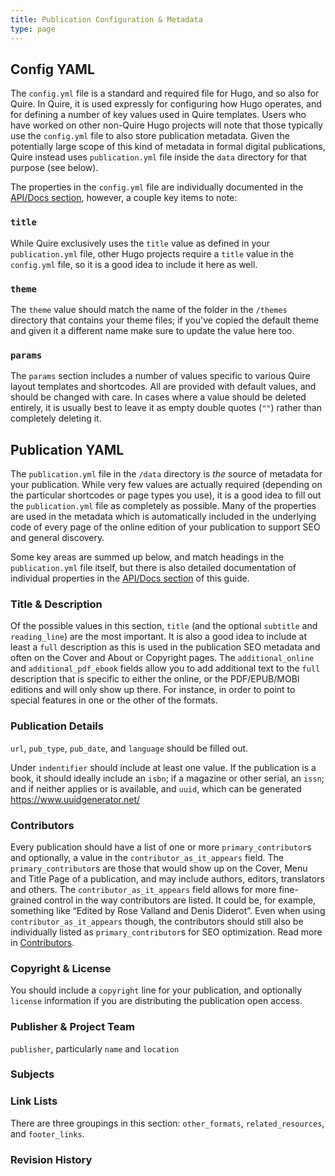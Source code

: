 ```yaml
---
title: Publication Configuration & Metadata
type: page
---
```


## Config YAML

The `config.yml` file is a standard and required file for Hugo, and so also for Quire. In Quire, it is used expressly for configuring how Hugo operates, and for defining a number of key values used in Quire templates. Users who have worked on other non-Quire Hugo projects will note that those typically use the `config.yml` file to also store publication metadata. Given the potentially large scope of this kind of metadata in formal digital publications, Quire instead uses `publication.yml` file inside the `data` directory for that purpose (see below).

The properties in the `config.yml` file are individually documented in the [API/Docs section](../api-docs), however, a couple key items to note:

### `title`

While Quire exclusively uses the `title` value as defined in your `publication.yml` file, other Hugo projects require a `title` value in the `config.yml` file, so it is a good idea to include it here as well.

### `theme`

The `theme` value should match the name of the folder in the `/themes` directory that contains your theme files; if you've copied the default theme and given it a different name make sure to update the value here too.

### `params`

The `params` section includes a number of values specific to various Quire layout templates and shortcodes. All are provided with default values, and should be changed with care. In cases where a value should be deleted entirely, it is usually best to leave it as empty double quotes (`""`) rather than completely deleting it.

## Publication YAML

The `publication.yml` file in the `/data` directory is *the* source of metadata for your publication. While very few values are actually required (depending on the particular shortcodes or page types you use), it is a good idea to fill out the `publication.yml` file as completely as possible. Many of the properties are used in the metadata which is automatically included in the underlying code of every page of the online edition of your publication to support SEO and general discovery.

Some key areas are summed up below, and match headings in the `publication.yml` file itself, but there is also detailed documentation of individual properties in the [API/Docs section](../api-docs) of this guide.

### Title & Description

Of the possible values in this section, `title` (and the optional `subtitle` and `reading_line`) are the most important. It is also a good idea to include at least a `full` description as this is used in the publication SEO metadata and often on the Cover and About or Copyright pages. The `additional_online` and `additional_pdf_ebook` fields allow you to add additional text to the `full` description that is specific to either the online, or the PDF/EPUB/MOBI editions and will only show up there. For instance, in order to point to special features in one or the other of the formats.

### Publication Details


`url`, `pub_type`, `pub_date`, and `language` should be filled out.

Under `indentifier` should include at least one value. If the publication is a book, it should ideally include an `isbn`; if a magazine or other serial, an `issn`; and if neither applies or is available, and `uuid`, which can be generated https://www.uuidgenerator.net/


### Contributors

Every publication should have a list of one or more `primary_contributor`s and optionally, a value in the `contributor_as_it_appears` field. The `primary_contributor`s are those that would show up on the Cover, Menu and Title Page of a publication, and may include authors, editors, translators and others. The `contributor_as_it_appears` field allows for more fine-grained control in the way contributors are listed. It could be, for example, something like “Edited by Rose Valland and Denis Diderot”. Even when using `contributor_as_it_appears` though, the contributors should still also be individually listed as `primary_contributor`s for SEO optimization. Read more in [Contributors](content/guide/contributors.md).

### Copyright & License

You should include a `copyright` line for your publication, and optionally `license` information if you are distributing the publication open access.

### Publisher & Project Team

`publisher`, particularly `name` and `location`

### Subjects



### Link Lists

There are three groupings in this section: `other_formats`, `related_resources`, and `footer_links`.

### Revision History


